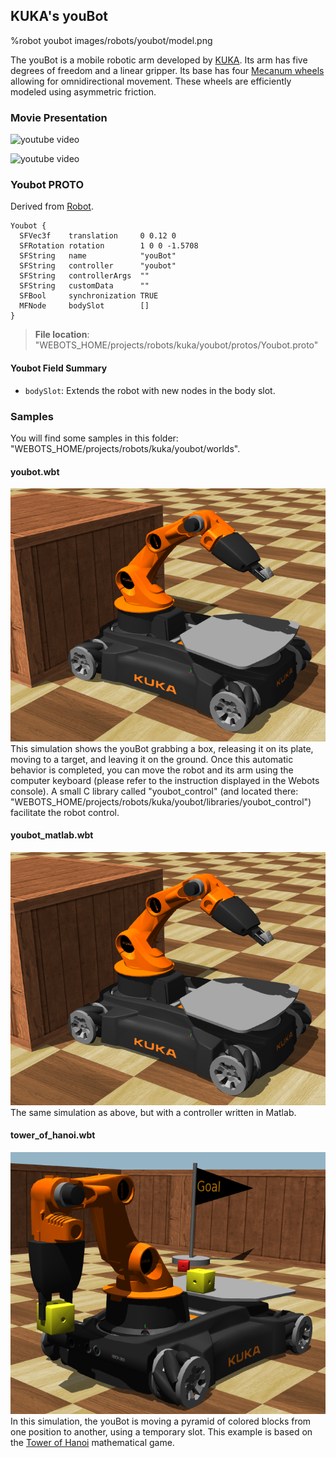 ## KUKA's youBot

%robot youbot images/robots/youbot/model.png

The youBot is a mobile robotic arm developed by [KUKA](http://www.youbot-store.com/).
Its arm has five degrees of freedom and a linear gripper.
Its base has four [Mecanum wheels](https://en.wikipedia.org/wiki/Mecanum_wheel) allowing for omnidirectional movement.
These wheels are efficiently modeled using asymmetric friction.

### Movie Presentation

![youtube video](https://www.youtube.com/watch?v=vFwNwT8dZTU)

![youtube video](https://www.youtube.com/watch?v=9Fjyu_wzIgc)

### Youbot PROTO

Derived from [Robot](../reference/robot.md).

```
Youbot {
  SFVec3f    translation     0 0.12 0
  SFRotation rotation        1 0 0 -1.5708
  SFString   name            "youBot"
  SFString   controller      "youbot"
  SFString   controllerArgs  ""
  SFString   customData      ""
  SFBool     synchronization TRUE
  MFNode     bodySlot        []
}
```

> **File location**: "WEBOTS\_HOME/projects/robots/kuka/youbot/protos/Youbot.proto"

#### Youbot Field Summary

- `bodySlot`: Extends the robot with new nodes in the body slot.

### Samples

You will find some samples in this folder: "WEBOTS\_HOME/projects/robots/kuka/youbot/worlds".

#### youbot.wbt

![youbot.wbt.png](images/robots/youbot/youbot.wbt.png) This simulation shows the youBot grabbing a box, releasing it on its plate, moving to a target, and leaving it on the ground.
Once this automatic behavior is completed, you can move the robot and its arm using the computer keyboard (please refer to the instruction displayed in the Webots console).
A small C library called "youbot_control" (and located there: "WEBOTS\_HOME/projects/robots/kuka/youbot/libraries/youbot_control") facilitate the robot control.

#### youbot\_matlab.wbt

![youbot.wbt.png](images/robots/youbot/youbot.wbt.png) The same simulation as above, but with a controller written in Matlab.

#### tower\_of\_hanoi.wbt

![tower_of_hanoi.wbt.png](images/robots/youbot/tower_of_hanoi.wbt.png) In this simulation, the youBot is moving a pyramid of colored blocks from one position to another, using a temporary slot.
This example is based on the [Tower of Hanoi](https://en.wikipedia.org/wiki/Tower_of_Hanoi) mathematical game.
